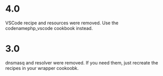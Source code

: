 # 4.0

VSCode recipe and resources were removed. Use the codenamephp_vscode cookbook instead.

# 3.0

dnsmasq and resolver were removed. If you need them, just recreate the recipes in your wrapper cookoobk.